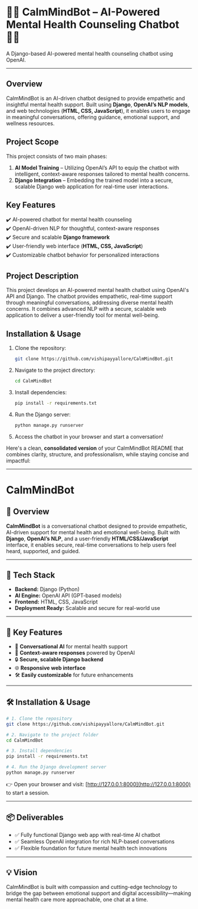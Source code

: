 # 🧘‍♂️ CalmMindBot – AI-Powered Mental Health Counseling Chatbot 🧘‍♂️

A Django-based AI-powered mental health counseling chatbot using OpenAI.

---

## Overview

CalmMindBot is an AI-driven chatbot designed to provide empathetic and insightful mental health support. Built using **Django**, **OpenAI’s NLP models**, and web technologies (**HTML, CSS, JavaScript**), it enables users to engage in meaningful conversations, offering guidance, emotional support, and wellness resources.

## **Project Scope**

This project consists of two main phases:

1. **AI Model Training** – Utilizing OpenAI’s API to equip the chatbot with intelligent, context-aware responses tailored to mental health concerns.
2. **Django Integration** – Embedding the trained model into a secure, scalable Django web application for real-time user interactions.

## **Key Features**

✔️ AI-powered chatbot for mental health counseling  
✔️ OpenAI-driven NLP for thoughtful, context-aware responses  
✔️ Secure and scalable **Django framework**  
✔️ User-friendly web interface (**HTML, CSS, JavaScript**)  
✔️ Customizable chatbot behavior for personalized interactions

## **Project Description**

This project develops an AI-powered mental health chatbot using OpenAI's API and Django. The chatbot provides empathetic, real-time support through meaningful conversations, addressing diverse mental health concerns. It combines advanced NLP with a secure, scalable web application to deliver a user-friendly tool for mental well-being.

## **Installation & Usage**

1. Clone the repository:

   ```bash
   git clone https://github.com/vishipayyallore/CalmMindBot.git
   ```

2. Navigate to the project directory:

   ```bash
   cd CalmMindBot
   ```

3. Install dependencies:

   ```bash
   pip install -r requirements.txt
   ```

4. Run the Django server:

   ```bash
   python manage.py runserver
   ```

5. Access the chatbot in your browser and start a conversation!

Here's a clean, **consolidated version** of your CalmMindBot README that combines clarity, structure, and professionalism, while staying concise and impactful:

---

# CalmMindBot

## 🌟 Overview

**CalmMindBot** is a conversational chatbot designed to provide empathetic, AI-driven support for mental health and emotional well-being. Built with **Django**, **OpenAI’s NLP**, and a user-friendly **HTML/CSS/JavaScript** interface, it enables secure, real-time conversations to help users feel heard, supported, and guided.

---

## 🔧 Tech Stack

- **Backend:** Django (Python)
- **AI Engine:** OpenAI API (GPT-based models)
- **Frontend:** HTML, CSS, JavaScript
- **Deployment Ready:** Scalable and secure for real-world use

---

## 🚀 Key Features

- 💬 **Conversational AI** for mental health support
- 🧠 **Context-aware responses** powered by OpenAI
- 🔒 **Secure, scalable Django backend**
- 🌐 **Responsive web interface**
- 🛠️ **Easily customizable** for future enhancements

---

## 🛠️ Installation & Usage

```bash
# 1. Clone the repository
git clone https://github.com/vishipayyallore/CalmMindBot.git

# 2. Navigate to the project folder
cd CalmMindBot

# 3. Install dependencies
pip install -r requirements.txt

# 4. Run the Django development server
python manage.py runserver
```

👉 Open your browser and visit: [http://127.0.0.1:8000](http://127.0.0.1:8000) to start a session.

---

## 📦 Deliverables

- ✅ Fully functional Django web app with real-time AI chatbot
- ✅ Seamless OpenAI integration for rich NLP-based conversations
- ✅ Flexible foundation for future mental health tech innovations

---

## 💡 Vision

CalmMindBot is built with compassion and cutting-edge technology to bridge the gap between emotional support and digital accessibility—making mental health care more approachable, one chat at a time.
